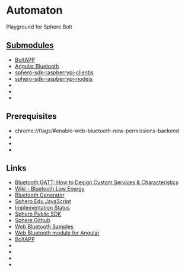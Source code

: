 # Automaton
Playground for Sphere Bolt


## [Submodules](https://git-scm.com/book/en/v2/Git-Tools-Submodules)

* [BoltAPP](https://github.com/Tineyo/BoltAPP)
* [Angular Bluetooth](https://github.com/manekinekko/angular-web-bluetooth)
* [sphero-sdk-raspberrypi-clientjs](https://github.com/sphero-inc/sphero-sdk-raspberrypi-clientjs)
* [sphero-sdk-raspberrypi-nodejs](https://github.com/sphero-inc/sphero-sdk-raspberrypi-nodejs)
* [](https://git-scm.com/book/en/v2/Git-Tools-Submodules)
* []()
* []()

## Prerequisites

* chrome://flags/#enable-web-bluetooth-new-permissions-backend
* []()
* []()
* []()


## Links

* [Bluetooth GATT: How to Design Custom Services & Characteristics](https://www.novelbits.io/bluetooth-gatt-services-characteristics/)
* [Wiki - Bluetooth Low Energy](https://en.wikipedia.org/wiki/Bluetooth_Low_Energy)
* [Bluetooth Generator](https://beaufortfrancois.github.io/sandbox/web-bluetooth/generator/)
* [Sphero Edu JavaScript](https://sphero.docsapp.io/docs/get-started)
* [Implementation Status](https://github.com/WebBluetoothCG/web-bluetooth/blob/main/implementation-status.md)
* [Sphero Public SDK](https://sdk.sphero.com/documentation/)
* [Sphere Github](https://github.com/sphero-inc)
* [Web Bluetooth Samples](https://googlechrome.github.io/samples/web-bluetooth/)
* [Web Bluetooth module for Angular](https://medium.com/google-developer-experts/the-web-bluetooth-module-for-angular-9336c9535d04)
* [BoltAPP](https://tineyo.github.io/BoltAPP/)
* []()
* []()
* []()
* []()



